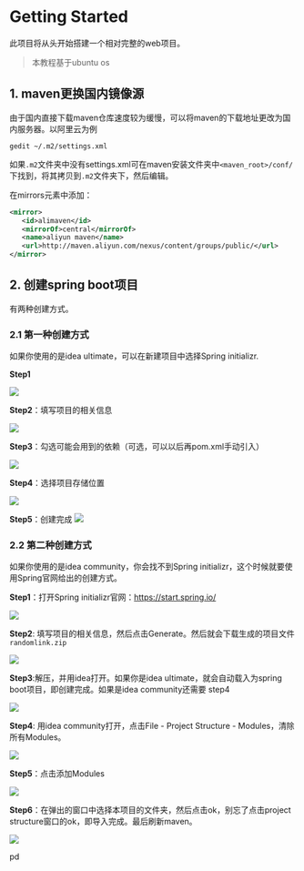 # Getting Started
此项目将从头开始搭建一个相对完整的web项目。

> 本教程基于ubuntu os

## 1. maven更换国内镜像源
由于国内直接下载maven仓库速度较为缓慢，可以将maven的下载地址更改为国内服务器。以阿里云为例

```shell
gedit ~/.m2/settings.xml
```

如果`.m2`文件夹中没有settings.xml可在maven安装文件夹中`<maven_root>/conf/`下找到，将其拷贝到`.m2`文件夹下，然后编辑。

在mirrors元素中添加：

```xml
<mirror>
   <id>alimaven</id>
   <mirrorOf>central</mirrorOf>  
   <name>aliyun maven</name>
   <url>http://maven.aliyun.com/nexus/content/groups/public/</url>      
</mirror>
```

## 2. 创建spring boot项目

有两种创建方式。

### 2.1 第一种创建方式
如果你使用的是idea ultimate，可以在新建项目中选择Spring initializr.

**Step1**

![](imgs/GettingStarted/step1.png)

**Step2**：填写项目的相关信息

![](imgs/GettingStarted/step2.png)

**Step3**：勾选可能会用到的依赖（可选，可以以后再pom.xml手动引入）

![](imgs/GettingStarted/step3.png)

**Step4**：选择项目存储位置

![](imgs/GettingStarted/step4.png)

**Step5**：创建完成
![](imgs/GettingStarted/step5.png)

### 2.2 第二种创建方式
如果你使用的是idea community，你会找不到Spring initializr，这个时候就要使用Spring官网给出的创建方式。

**Step1**：打开Spring initializr官网：https://start.spring.io/

![](imgs/GettingStarted/m2_step1.png)

**Step2**: 填写项目的相关信息，然后点击Generate。然后就会下载生成的项目文件`randomlink.zip`

![](imgs/GettingStarted/m2_step2.png)

**Step3**:解压，并用idea打开。如果你是idea ultimate，就会自动载入为spring boot项目，即创建完成。如果是idea community还需要 step4

![](imgs/GettingStarted/step5.png)

**Step4**: 用idea community打开，点击File - Project Structure - Modules，清除所有Modules。

![](imgs/GettingStarted/m2_step4.png)

**Step5**：点击添加Modules

![](imgs/GettingStarted/m2_step5.png)

**Step6**：在弹出的窗口中选择本项目的文件夹，然后点击ok，别忘了点击project structure窗口的ok，即导入完成。最后刷新maven。

![](imgs/GettingStarted/m2_step6.png)

pd
